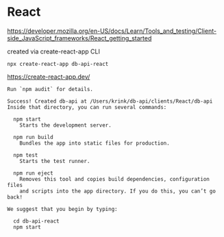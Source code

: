 
# React 

https://developer.mozilla.org/en-US/docs/Learn/Tools_and_testing/Client-side_JavaScript_frameworks/React_getting_started

created via create-react-app CLI 

```
npx create-react-app db-api-react
```

https://create-react-app.dev/

```
Run `npm audit` for details.

Success! Created db-api at /Users/krink/db-api/clients/React/db-api
Inside that directory, you can run several commands:

  npm start
    Starts the development server.

  npm run build
    Bundles the app into static files for production.

  npm test
    Starts the test runner.

  npm run eject
    Removes this tool and copies build dependencies, configuration files
    and scripts into the app directory. If you do this, you can’t go back!

We suggest that you begin by typing:

  cd db-api-react
  npm start

```


